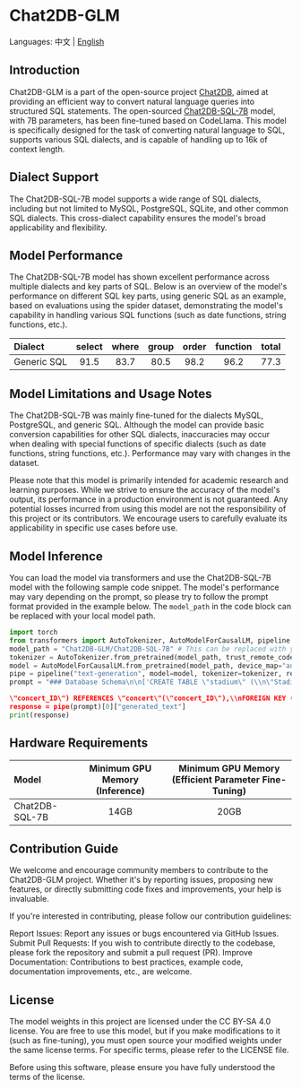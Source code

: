 # Chat2DB-GLM

Languages: 中文 | [English](README.md)

## Introduction

Chat2DB-GLM is a part of the open-source project [Chat2DB](https://github.com/chat2db/Chat2DB/), aimed at providing an efficient way to convert natural language queries into structured SQL statements. The open-sourced [Chat2DB-SQL-7B](https://huggingface.co/Chat2DB/Chat2DB-GLM-7B) model, with 7B parameters, has been fine-tuned based on CodeLlama. This model is specifically designed for the task of converting natural language to SQL, supports various SQL dialects, and is capable of handling up to 16k of context length.

## Dialect Support

The Chat2DB-SQL-7B model supports a wide range of SQL dialects, including but not limited to MySQL, PostgreSQL, SQLite, and other common SQL dialects. This cross-dialect capability ensures the model's broad applicability and flexibility.

## Model Performance

The Chat2DB-SQL-7B model has shown excellent performance across multiple dialects and key parts of SQL. Below is an overview of the model's performance on different SQL key parts, using generic SQL as an example, based on evaluations using the spider dataset, demonstrating the model's capability in handling various SQL functions (such as date functions, string functions, etc.).

| Dialect      | select | where | group | order | function | total |
|:-------------|:------:|:-----:|:-----:|:-----:|:--------:|:-----:|
| Generic SQL  | 91.5   | 83.7  | 80.5  | 98.2  | 96.2     | 77.3  |

## Model Limitations and Usage Notes

The Chat2DB-SQL-7B was mainly fine-tuned for the dialects MySQL, PostgreSQL, and generic SQL. Although the model can provide basic conversion capabilities for other SQL dialects, inaccuracies may occur when dealing with special functions of specific dialects (such as date functions, string functions, etc.). Performance may vary with changes in the dataset.

Please note that this model is primarily intended for academic research and learning purposes. While we strive to ensure the accuracy of the model's output, its performance in a production environment is not guaranteed. Any potential losses incurred from using this model are not the responsibility of this project or its contributors. We encourage users to carefully evaluate its applicability in specific use cases before use.

## Model Inference

You can load the model via transformers and use the Chat2DB-SQL-7B model with the following sample code snippet. The model's performance may vary depending on the prompt, so please try to follow the prompt format provided in the example below. The `model_path` in the code block can be replaced with your local model path.

```python
import torch
from transformers import AutoTokenizer, AutoModelForCausalLM, pipeline
model_path = "Chat2DB-GLM/Chat2DB-SQL-7B" # This can be replaced with your local model path
tokenizer = AutoTokenizer.from_pretrained(model_path, trust_remote_code=True)
model = AutoModelForCausalLM.from_pretrained(model_path, device_map="auto", trust_remote_code=True, torch_dtype=torch.float16, use_cache=True)
pipe = pipeline("text-generation", model=model, tokenizer=tokenizer, return_full_text=False, max_new_tokens=100)
prompt = "### Database Schema\n\n['CREATE TABLE \"stadium\" (\\n\"Stadium_ID\" int,\\n\"Location\" text,\\n\"Name\" text,\\n\"Capacity\" int,\\n\"Highest\" int,\\n\"Lowest\" int,\\n\"Average\" int,\\nPRIMARY KEY (\"Stadium_ID\")\\n);', 'CREATE TABLE \"singer\" (\\n\"Singer_ID\" int,\\n\"Name\" text,\\n\"Country\" text,\\n\"Song_Name\" text,\\n\"Song_release_year\" text,\\n\"Age\" int,\\n\"Is_male\" bool,\\nPRIMARY KEY (\"Singer_ID\")\\n);', 'CREATE TABLE \"concert\" (\\n\"concert_ID\" int,\\n\"concert_Name\" text,\\n\"Theme\" text,\\n\"Stadium_ID\" text,\\n\"Year\" text,\\nPRIMARY KEY (\"concert_ID\"),\\nFOREIGN KEY (\"Stadium_ID\") REFERENCES \"stadium\"(\"Stadium_ID\")\\n);', 'CREATE TABLE \"singer_in_concert\" (\\n\"concert_ID\" int,\\n\"Singer_ID\" text,\\nPRIMARY KEY (\"concert_ID\",\"Singer_ID\"),\\nFOREIGN KEY (

\"concert_ID\") REFERENCES \"concert\"(\"concert_ID\"),\\nFOREIGN KEY (\"Singer_ID\") REFERENCES \"singer\"(\"Singer_ID\")\\n);']\n\n\n### Task \n\nBased on the provided database schema information, How many singers do we have?```sql\n"
response = pipe(prompt)[0]["generated_text"]
print(response)
```

## Hardware Requirements

| Model           | Minimum GPU Memory (Inference) | Minimum GPU Memory (Efficient Parameter Fine-Tuning) |
|:----------------|:-------------------------------:|:----------------------------------------------------:|
| Chat2DB-SQL-7B  |             14GB               |                         20GB                         |


## Contribution Guide
We welcome and encourage community members to contribute to the Chat2DB-GLM project. Whether it's by reporting issues, proposing new features, or directly submitting code fixes and improvements, your help is invaluable.

If you're interested in contributing, please follow our contribution guidelines:

Report Issues: Report any issues or bugs encountered via GitHub Issues.
Submit Pull Requests: If you wish to contribute directly to the codebase, please fork the repository and submit a pull request (PR).
Improve Documentation: Contributions to best practices, example code, documentation improvements, etc., are welcome.


## License
The model weights in this project are licensed under the CC BY-SA 4.0 license. You are free to use this model, but if you make modifications to it (such as fine-tuning), you must open source your modified weights under the same license terms. For specific terms, please refer to the LICENSE file.

Before using this software, please ensure you have fully understood the terms of the license.
